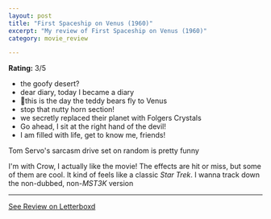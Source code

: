 ```yaml
---
layout: post
title: "First Spaceship on Venus (1960)"
excerpt: "My review of First Spaceship on Venus (1960)"
category: movie_review

---
```


**Rating:** 3/5

* the goofy desert?
* dear diary, today I became a diary
* 🎵this is the day the teddy bears fly to Venus
* stop that nutty horn section!
* we secretly replaced their planet with Folgers Crystals
* Go ahead, I sit at the right hand of the devil!
* I am filled with life, get to know me, friends!

Tom Servo's sarcasm drive set on random is pretty funny

I'm with Crow, I actually like the movie! The effects are hit or miss, but some of them are cool. It kind of feels like a classic <i>Star Trek</i>. I wanna track down the non-dubbed, non-<i>MST3K</i> version

<hr>

[See Review on Letterboxd](https://boxd.it/4FKBK9)
